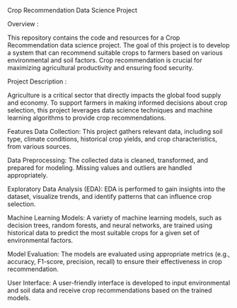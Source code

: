 Crop Recommendation Data Science Project

Overview :  


This repository contains the code and resources for a Crop Recommendation data science project. The goal of this project is to develop a system that can recommend suitable crops to farmers based on various environmental and soil factors. Crop recommendation is crucial for maximizing agricultural productivity and ensuring food security.

Project Description :  


Agriculture is a critical sector that directly impacts the global food supply and economy. To support farmers in making informed decisions about crop selection, this project leverages data science techniques and machine learning algorithms to provide crop recommendations.

Features
Data Collection: This project gathers relevant data, including soil type, climate conditions, historical crop yields, and crop characteristics, from various sources.

Data Preprocessing: The collected data is cleaned, transformed, and prepared for modeling. Missing values and outliers are handled appropriately.

Exploratory Data Analysis (EDA): EDA is performed to gain insights into the dataset, visualize trends, and identify patterns that can influence crop selection.

Machine Learning Models: A variety of machine learning models, such as decision trees, random forests, and neural networks, are trained using historical data to predict the most suitable crops for a given set of environmental factors.

Model Evaluation: The models are evaluated using appropriate metrics (e.g., accuracy, F1-score, precision, recall) to ensure their effectiveness in crop recommendation.

User Interface: A user-friendly interface is developed to input environmental and soil data and receive crop recommendations based on the trained models.
